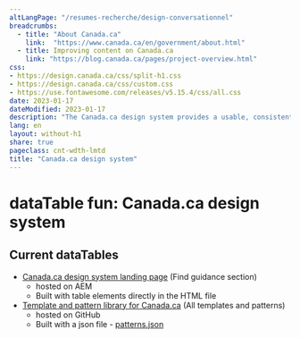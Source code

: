 ```yaml
---
altLangPage: "/resumes-recherche/design-conversationnel"
breadcrumbs:
  - title: "About Canada.ca"
    link:  "https://www.canada.ca/en/government/about.html"
  - title: Improving content on Canada.ca
    link: "https://blog.canada.ca/pages/project-overview.html"
css:
- https://design.canada.ca/css/split-h1.css
- https://design.canada.ca/css/custom.css
- https://use.fontawesome.com/releases/v5.15.4/css/all.css
date: 2023-01-17
dateModified: 2023-01-17
description: "The Canada.ca design system provides a usable, consistent and trustworthy online experience for people who access Government of Canada digital services."
lang: en
layout: without-h1
share: true
pageclass: cnt-wdth-lmtd
title: "Canada.ca design system"
---
```

<h1 property="name" id="wb-cont" dir="ltr"><span class="stacked"><span>dataTable fun</span>: <span>Canada.ca design system</span></span></h1>

<h2>Current dataTables</h2>
<ul>
  <li><a href="https://www.canada.ca/en/government/about/design-system.html">Canada.ca design system landing page</a> (Find guidance section)<ul><li>hosted on AEM</li>
    <li>Built with table elements directly in the HTML file</li></ul></li>
  <li><a href="https://www.canada.ca/en/government/about/design-system/pattern-library.html">Template and pattern library for Canada.ca</a> (All templates and patterns)<ul><li>hosted on GitHub</li>
    <li>Built with a json file - <a href="https://design.canada.ca/ajax/patterns.json">patterns.json</a></li></ul></li>
</ul>
